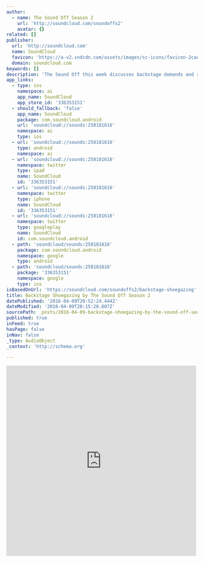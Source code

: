 ```yaml
---
author:
  - name: The Sound Off Season 2
    url: 'http://soundcloud.com/soundoffs2'
    avatar: {}
related: []
publisher:
  url: 'http://soundcloud.com'
  name: SoundCloud
  favicon: 'https://a-v2.sndcdn.com/assets/images/sc-icons/favicon-2cadd14b.ico'
  domain: soundcloud.com
keywords: []
description: 'The Sound Off this week discusses backstage demands and routines. We shed the light on Shoegaze rock with new music from The Veldt, Blood Hounds On My Trail and Ummagma.'
app_links:
  - type: ios
    namespace: ai
    app_name: SoundCloud
    app_store_id: '336353151'
  - should_fallback: 'false'
    app_name: SoundCloud
    package: com.soundcloud.android
    url: 'soundcloud://sounds:258181616'
    namespace: ai
    type: ios
  - url: 'soundcloud://sounds:258181616'
    type: android
    namespace: ai
  - url: 'soundcloud://sounds:258181616'
    namespace: twitter
    type: ipad
    name: SoundCloud
    id: '336353151'
  - url: 'soundcloud://sounds:258181616'
    namespace: twitter
    type: iphone
    name: SoundCloud
    id: '336353151'
  - url: 'soundcloud://sounds:258181616'
    namespace: twitter
    type: googleplay
    name: SoundCloud
    id: com.soundcloud.android
  - path: 'soundcloud/sounds:258181616'
    package: com.soundcloud.android
    namespace: google
    type: android
  - path: 'soundcloud/sounds:258181616'
    package: '336353151'
    namespace: google
    type: ios
isBasedOnUrl: 'https://soundcloud.com/soundoffs2/backstage-shoegazing'
title: Backstage Shoegazing by The Sound Off Season 2
datePublished: '2016-04-09T20:52:24.444Z'
dateModified: '2016-04-09T20:15:20.607Z'
sourcePath: _posts/2016-04-09-backstage-shoegazing-by-the-sound-off-season-2.md
published: true
inFeed: true
hasPage: false
inNav: false
_type: AudioObject
_context: 'http://schema.org'

---
```

<iframe src="https://cdn.embedly.com/widgets/media.html?src=https%3A%2F%2Fw.soundcloud.com%2Fplayer%2F%3Fvisual%3Dtrue%26url%3Dhttp%253A%252F%252Fapi.soundcloud.com%252Ftracks%252F258181616%26show_artwork%3Dtrue&amp;url=https%3A%2F%2Fsoundcloud.com%2Fsoundoffs2%2Fbackstage-shoegazing&amp;image=http%3A%2F%2Fi1.sndcdn.com%2Fartworks-000157316022-x3neg9-t500x500.jpg&amp;key=b7d04c9b404c499eba89ee7072e1c4f7&amp;type=text%2Fhtml&amp;schema=soundcloud" width="500" height="500" scrolling="no" frameborder="0" allowfullscreen="allowfullscreen" style=""></iframe>